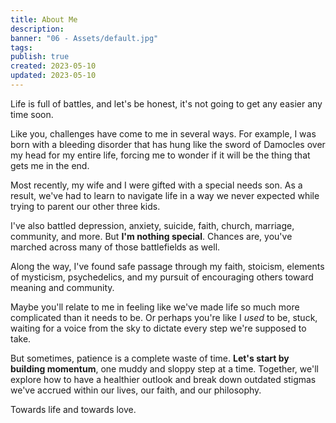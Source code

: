 ```yaml
---
title: About Me
description:
banner: "06 - Assets/default.jpg"
tags:
publish: true
created: 2023-05-10
updated: 2023-05-10
---
```


Life is full of battles, and let's be honest, it's not going to get any easier any time soon.

Like you, challenges have come to me in several ways. For example, I was born with a bleeding disorder that has hung like the sword of Damocles over my head for my entire life, forcing me to wonder if it will be the thing that gets me in the end.

Most recently, my wife and I were gifted with a special needs son. As a result, we've had to learn to navigate life in a way we never expected while trying to parent our other three kids.

I've also battled depression, anxiety, suicide, faith, church, marriage, community, and more. But **I'm nothing special**. Chances are, you've marched across many of those battlefields as well.

Along the way, I've found safe passage through my faith, stoicism, elements of mysticism, psychedelics, and my pursuit of encouraging others toward meaning and community.

Maybe you'll relate to me in feeling like we've made life so much more complicated than it needs to be. Or perhaps you're like I *used* to be, stuck, waiting for a voice from the sky to dictate every step we're supposed to take.

But sometimes, patience is a complete waste of time. **Let's start by building momentum**, one muddy and sloppy step at a time. Together, we'll explore how to have a healthier outlook and break down outdated stigmas we've accrued within our lives, our faith, and our philosophy.

Towards life and towards love.
